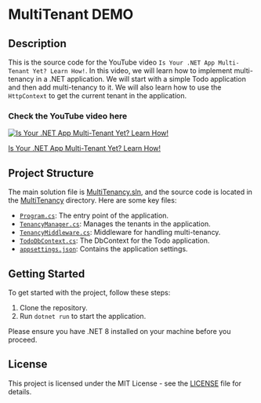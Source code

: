 # MultiTenant DEMO

## Description

This is the source code for the YouTube video `Is Your .NET App Multi-Tenant Yet? Learn How!`. In this video, we will learn how to implement multi-tenancy in a .NET application. We will start with a simple Todo application and then add multi-tenancy to it. We will also learn how to use the `HttpContext` to get the current tenant in the application.

### Check the YouTube video here

[![Is Your .NET App Multi-Tenant Yet? Learn How!](https://img.youtube.com/vi/AHXrBjQge5s/0.jpg)](https://www.youtube.com/watch?v=gHfSB0LFs4U)

[Is Your .NET App Multi-Tenant Yet? Learn How!](https://www.youtube.com/watch?v=gHfSB0LFs4U)

## Project Structure

The main solution file is [MultiTenancy.sln](MultiTenancy/MultiTenancy.sln), and the source code is located in the [MultiTenancy](MultiTenancy/MultiTenancy) directory. Here are some key files:

- [`Program.cs`](MultiTenancy/MultiTenancy/Program.cs): The entry point of the application.
- [`TenancyManager.cs`](MultiTenancy/MultiTenancy/TenancyManager.cs): Manages the tenants in the application.
- [`TenancyMiddleware.cs`](MultiTenancy/MultiTenancy/TenancyMiddleware.cs): Middleware for handling multi-tenancy.
- [`TodoDbContext.cs`](MultiTenancy/MultiTenancy/TodoDbContext.cs): The DbContext for the Todo application.
- [`appsettings.json`](MultiTenancy/MultiTenancy/appsettings.json): Contains the application settings.

## Getting Started

To get started with the project, follow these steps:

1. Clone the repository.
2. Run `dotnet run` to start the application.

Please ensure you have .NET 8 installed on your machine before you proceed.

## License

This project is licensed under the MIT License - see the [LICENSE](LICENSE) file for details.
